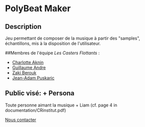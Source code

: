 # PolyBeat Maker

## Description
Jeu permettant de composer de la musique à partir des "samples", échantillons, mis à la disposition de l'utilisateur.

##Membres de l'équipe
*Les Casters Flottants* :
   *  [Charlotte Aknin](mailto:charlotte.aknin@etu.unice.fr)
   *  [Guillaume Andre](mailto:guillaume.andre@etu.unice.fr)
   *  [Zaki Berouk](mailto:zaki.berouk@etu.unice.fr)
   *  [Jean-Adam Puskaric](mailto:jean-adam.puskaric@etu.unice.fr)


## Public visé: + Persona 
Toute personne aimant la musique + Liam (cf. page 4 in documentation/CRinstitut.pdf)

[Nous contacter](mailto:charlotte.aknin@etu.unice.fr,guillaume.andre@etu.unice.fr,mailto:zaki.berouk@etu.unice.fr,jean-adam.puskaric@etu.unice.fr)
